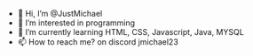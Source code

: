 - 👋 Hi, I’m @JustMichael
- 👀 I’m interested in  programming
- 🌱 I’m currently learning HTML, CSS, Javascript, Java, MYSQL
- 📫 How to reach me? on discord jmichael23



